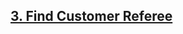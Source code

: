 <h2><a href="https://leetcode.com/problems/find-customer-referee/?envType=study-plan&id=sql-i">3. Find Customer Referee
